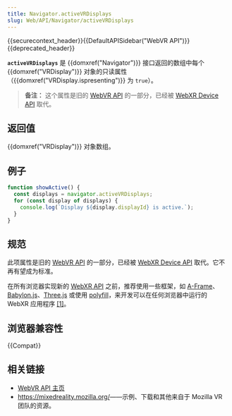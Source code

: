 ```yaml
---
title: Navigator.activeVRDisplays
slug: Web/API/Navigator/activeVRDisplays
---
```

{{securecontext_header}}{{DefaultAPISidebar("WebVR API")}}{{deprecated_header}}

**`activeVRDisplays`** 是 {{domxref("Navigator")}} 接口返回的数组中每个 {{domxref("VRDisplay")}} 对象的只读属性（{{domxref("VRDisplay.ispresenting")}} 为 `true`）。

> **备注：** 这个属性是旧的 [WebVR API](https://immersive-web.github.io/webvr/spec/1.1/) 的一部分，已经被 [WebXR Device API](https://immersive-web.github.io/webxr/) 取代。

## 返回值

{{domxref("VRDisplay")}} 对象数组。

## 例子

```js
function showActive() {
  const displays = navigator.activeVRDisplays;
  for (const display of displays) {
    console.log(`Display ${display.displayId} is active.`);
  }
}
```

## 规范

此项属性是旧的 [WebVR API](https://immersive-web.github.io/webvr/spec/1.1/) 的一部分，已经被 [WebXR Device API](https://immersive-web.github.io/webxr/) 取代。它不再有望成为标准。

在所有浏览器实现新的 [WebXR API](/zh-CN/docs/Web/API/WebXR_Device_API/Fundamentals) 之前，推荐使用一些框架，如 [A-Frame](https://aframe.io/)、[Babylon.js](https://www.babylonjs.com/)、[Three.js](https://threejs.org/) 或使用 [polyfill](https://github.com/immersive-web/webxr-polyfill)，来开发可以在任何浏览器中运行的 WebXR 应用程序 [\[1\]](https://developer.oculus.com/documentation/web/port-vr-xr/)。

## 浏览器兼容性

{{Compat}}

## 相关链接

- [WebVR API 主页](/zh-CN/docs/Web/API/WebVR_API)
- <https://mixedreality.mozilla.org/>——示例、下载和其他来自于 Mozilla VR 团队的资源。
